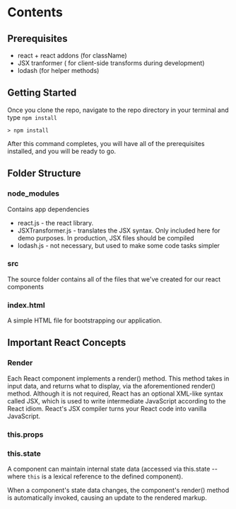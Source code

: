 # Contents

## Prerequisites
* react + react addons (for className)
* JSX tranformer ( for client-side transforms during development)
* lodash (for helper methods)

## Getting Started

Once you clone the repo, navigate to the repo directory in your terminal and
type ```npm install```

```
> npm install
```

After this command completes, you will have all of the prerequisites installed,
and you will be ready to go.


## Folder Structure

### node_modules
Contains app dependencies
* react.js - the react library.
* JSXTransformer.js - translates the JSX syntax. Only included here for demo purposes. In production, JSX files should be compiled
* lodash.js - not necessary, but used to make some code tasks simpler


### src
The source folder contains all of the files that we've created for our react components


### index.html
A simple HTML file for bootstrapping our application.

## Important React Concepts

### Render
Each React component implements a render() method. This method takes in input data, and returns what to display, via the aforementioned render() method. Although it is not required, React has an optional XML-like syntax called JSX, which is used to write intermediate JavaScript according to the React idiom. React's JSX compiler turns your React code into vanilla JavaScript.


### this.props


### this.state
A component can maintain internal state data (accessed via this.state -- where ```this``` is a lexical reference to the defined component).

When a component's state data changes, the component's render() method is automatically invoked, causing an update to the rendered markup.

